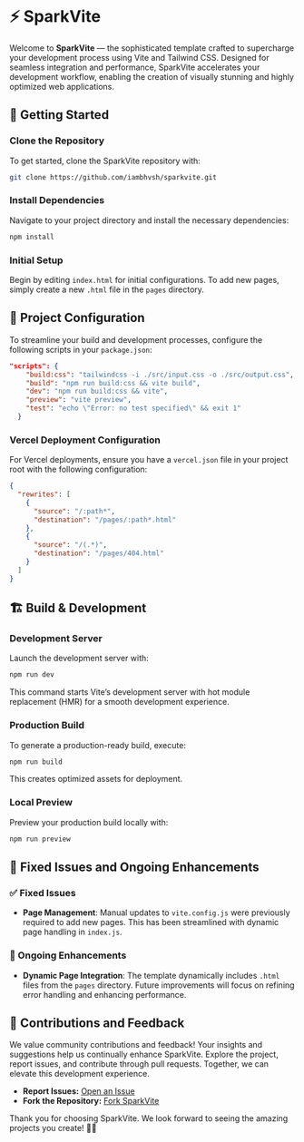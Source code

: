 # ⚡ SparkVite

Welcome to **SparkVite** — the sophisticated template crafted to supercharge your development process using Vite and Tailwind CSS. Designed for seamless integration and performance, SparkVite accelerates your development workflow, enabling the creation of visually stunning and highly optimized web applications.

## 🚀 Getting Started

### Clone the Repository

To get started, clone the SparkVite repository with:

```bash
git clone https://github.com/iambhvsh/sparkvite.git
```

### Install Dependencies

Navigate to your project directory and install the necessary dependencies:

```bash
npm install
```

### Initial Setup

Begin by editing `index.html` for initial configurations. To add new pages, simply create a new `.html` file in the `pages` directory.

## 📂 Project Configuration

To streamline your build and development processes, configure the following scripts in your `package.json`:

```json
"scripts": {
    "build:css": "tailwindcss -i ./src/input.css -o ./src/output.css",
    "build": "npm run build:css && vite build",
    "dev": "npm run build:css && vite",
    "preview": "vite preview",
    "test": "echo \"Error: no test specified\" && exit 1"
  }
```

### Vercel Deployment Configuration

For Vercel deployments, ensure you have a `vercel.json` file in your project root with the following configuration:

```json
{
  "rewrites": [
    {
      "source": "/:path*",
      "destination": "/pages/:path*.html"
    },
    {
      "source": "/(.*)",
      "destination": "/pages/404.html"
    }
  ]
}
```

## 🏗️ Build & Development

### Development Server

Launch the development server with:

```bash
npm run dev
```

This command starts Vite’s development server with hot module replacement (HMR) for a smooth development experience.

### Production Build

To generate a production-ready build, execute:

```bash
npm run build
```

This creates optimized assets for deployment.

### Local Preview

Preview your production build locally with:

```bash
npm run preview
```

## 📝 Fixed Issues and Ongoing Enhancements

### ✅ Fixed Issues

- **Page Management**: Manual updates to `vite.config.js` were previously required to add new pages. This has been streamlined with dynamic page handling in `index.js`.

### 🔧 Ongoing Enhancements

- **Dynamic Page Integration**: The template dynamically includes `.html` files from the `pages` directory. Future improvements will focus on refining error handling and enhancing performance.

## 🤝 Contributions and Feedback

We value community contributions and feedback! Your insights and suggestions help us continually enhance SparkVite. Explore the project, report issues, and contribute through pull requests. Together, we can elevate this development experience.

- **Report Issues:** [Open an Issue](https://github.com/iambhvsh/sparkvite/issues)
- **Fork the Repository:** [Fork SparkVite](https://github.com/iambhvsh/sparkvite)

Thank you for choosing SparkVite. We look forward to seeing the amazing projects you create! 🚀✨
